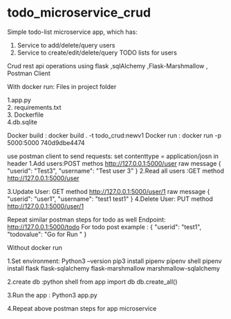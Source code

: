 # todo_microservice_crud
Simple todo-list microservice app, which has:
1) Service to add/delete/query users
2) Service to create/edit/delete/query TODO lists for users

Crud  rest api operations using flask ,sqlAlchemy ,Flask-Marshmallow , Postman Client 

With docker run:
Files in project folder 

 1.app.py													
 2. requirements.txt 	
 3. Dockerfile 	
 4.db.sqlite 	

Docker build :
 docker build . -t todo_crud:newv1
Docker run :
 docker run -p 5000:5000 740d9dbe4474

use postman client to send requests:
 set contenttype = application/josn in header 
 1.Add users:POST methos
 http://127.0.0.1:5000/user
 raw message
    {
	"userid": "Test3",
	"username": "Test user 3"
	}
 2.Read all users  :GET method
  http://127.0.0.1:5000/user

 3.Update User: GET method
  http://127.0.0.1:5000/user/1
  raw message
    {
	"userid": "user1",
	"username": "test1 test1"
	}
 4.Delete User: PUT method
 http://127.0.0.1:5000/user/1

Repeat similar postman steps for todo as well 
 Endpoint: http://127.0.0.1:5000/todo
  For todo post example :
         {
	"userid": "test1",
	"todovalue": "Go for Run  "
	  }

Without docker run 

1.Set environment:
  Python3 –version
  pip3 install pipenv
  pipenv shell
  pipenv install flask flask-sqlalchemy flask-marshmallow 
  marshmallow-sqlalchemy

2.create db :python shell 
  from app import db
  db.create_all()

3.Run the app :
 Python3 app.py 

4.Repeat above postman steps for app microservice 

